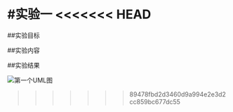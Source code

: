 #实验一
<<<<<<< HEAD
=======

##实验目标

##实验内容

##实验结果

![第一个UML图](./第一个UML图.jpg)
>>>>>>> 89478fbd2d3460d9a994e2e3d2cc859bc677dc55
